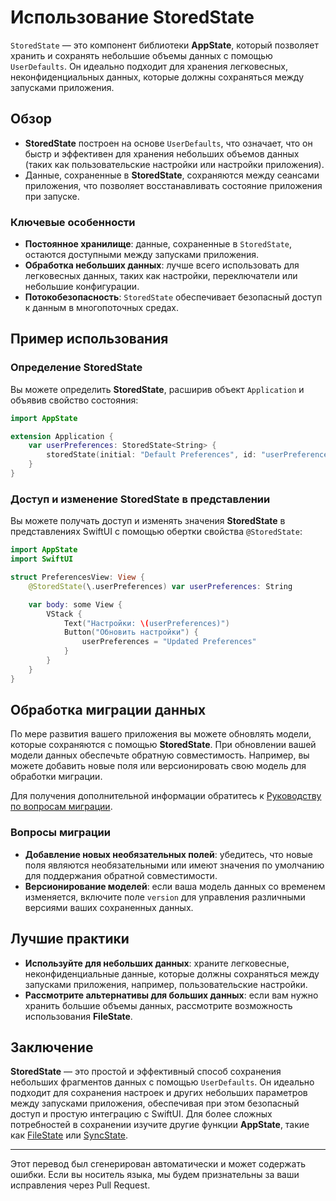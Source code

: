 # Использование StoredState

`StoredState` — это компонент библиотеки **AppState**, который позволяет хранить и сохранять небольшие объемы данных с помощью `UserDefaults`. Он идеально подходит для хранения легковесных, неконфиденциальных данных, которые должны сохраняться между запусками приложения.

## Обзор

- **StoredState** построен на основе `UserDefaults`, что означает, что он быстр и эффективен для хранения небольших объемов данных (таких как пользовательские настройки или настройки приложения).
- Данные, сохраненные в **StoredState**, сохраняются между сеансами приложения, что позволяет восстанавливать состояние приложения при запуске.

### Ключевые особенности

- **Постоянное хранилище**: данные, сохраненные в `StoredState`, остаются доступными между запусками приложения.
- **Обработка небольших данных**: лучше всего использовать для легковесных данных, таких как настройки, переключатели или небольшие конфигурации.
- **Потокобезопасность**: `StoredState` обеспечивает безопасный доступ к данным в многопоточных средах.

## Пример использования

### Определение StoredState

Вы можете определить **StoredState**, расширив объект `Application` и объявив свойство состояния:

```swift
import AppState

extension Application {
    var userPreferences: StoredState<String> {
        storedState(initial: "Default Preferences", id: "userPreferences")
    }
}
```

### Доступ и изменение StoredState в представлении

Вы можете получать доступ и изменять значения **StoredState** в представлениях SwiftUI с помощью обертки свойства `@StoredState`:

```swift
import AppState
import SwiftUI

struct PreferencesView: View {
    @StoredState(\.userPreferences) var userPreferences: String

    var body: some View {
        VStack {
            Text("Настройки: \(userPreferences)")
            Button("Обновить настройки") {
                userPreferences = "Updated Preferences"
            }
        }
    }
}
```

## Обработка миграции данных

По мере развития вашего приложения вы можете обновлять модели, которые сохраняются с помощью **StoredState**. При обновлении вашей модели данных обеспечьте обратную совместимость. Например, вы можете добавить новые поля или версионировать свою модель для обработки миграции.

Для получения дополнительной информации обратитесь к [Руководству по вопросам миграции](migration-considerations.md).

### Вопросы миграции

- **Добавление новых необязательных полей**: убедитесь, что новые поля являются необязательными или имеют значения по умолчанию для поддержания обратной совместимости.
- **Версионирование моделей**: если ваша модель данных со временем изменяется, включите поле `version` для управления различными версиями ваших сохраненных данных.

## Лучшие практики

- **Используйте для небольших данных**: храните легковесные, неконфиденциальные данные, которые должны сохраняться между запусками приложения, например, пользовательские настройки.
- **Рассмотрите альтернативы для больших данных**: если вам нужно хранить большие объемы данных, рассмотрите возможность использования **FileState**.

## Заключение

**StoredState** — это простой и эффективный способ сохранения небольших фрагментов данных с помощью `UserDefaults`. Он идеально подходит для сохранения настроек и других небольших параметров между запусками приложения, обеспечивая при этом безопасный доступ и простую интеграцию с SwiftUI. Для более сложных потребностей в сохранении изучите другие функции **AppState**, такие как [FileState](usage-filestate.md) или [SyncState](usage-syncstate.md).

---
Этот перевод был сгенерирован автоматически и может содержать ошибки. Если вы носитель языка, мы будем признательны за ваши исправления через Pull Request.
